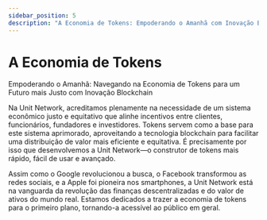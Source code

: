 ```yaml
---
sidebar_position: 5
description: "A Economia de Tokens: Empoderando o Amanhã com Inovação Blockchain."
---
```


# A Economia de Tokens

Empoderando o Amanhã: Navegando na Economia de Tokens para um Futuro mais Justo com Inovação Blockchain

Na Unit Network, acreditamos plenamente na necessidade de um sistema econômico justo e equitativo que alinhe incentivos entre clientes, funcionários, fundadores e investidores. Tokens servem como a base para este sistema aprimorado, aproveitando a tecnologia blockchain para facilitar uma distribuição de valor mais eficiente e equitativa. É precisamente por isso que desenvolvemos a Unit Network—o construtor de tokens mais rápido, fácil de usar e avançado.

Assim como o Google revolucionou a busca, o Facebook transformou as redes sociais, e a Apple foi pioneira nos smartphones, a Unit Network está na vanguarda da revolução das finanças descentralizadas e do valor de ativos do mundo real. Estamos dedicados a trazer a economia de tokens para o primeiro plano, tornando-a acessível ao público em geral.
